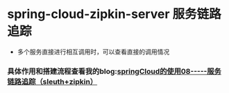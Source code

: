 # spring-cloud-zipkin-server 服务链路追踪
- 多个服务直接进行相互调用时，可以查看直接的调用情况
### 具体作用和搭建流程查看我的blog:[springCloud的使用08-----服务链路追踪（sleuth+zipkin）](http://www.cnblogs.com/lifeone/p/9040336.html)

